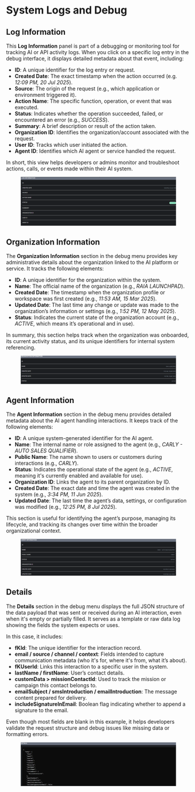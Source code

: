 # System Logs and Debug

## Log Information

This **Log Information** panel is part of a debugging or monitoring tool for tracking AI or API activity logs. When you click on a specific log entry in the debug interface, it displays detailed metadata about that event, including:

* **ID**: A unique identifier for the log entry or request.
* **Created Date**: The exact timestamp when the action occurred (e.g. _12:09 PM, 20 Jul 2025_).
* **Source**: The origin of the request (e.g., which application or environment triggered it).
* **Action Name**: The specific function, operation, or event that was executed.
* **Status**: Indicates whether the operation succeeded, failed, or encountered an error (e.g., _SUCCESS_).
* **Summary**: A brief description or result of the action taken.
* **Organization ID**: Identifies the organization/account associated with the request.
* **User ID**: Tracks which user initiated the action.
* **Agent ID**: Identifies which AI agent or service handled the request.

In short, this view helps developers or admins monitor and troubleshoot actions, calls, or events made within their AI system.

<figure><img src="../../.gitbook/assets/image (8).png" alt=""><figcaption></figcaption></figure>

## Organization Information

The **Organization Information** section in the debug menu provides key administrative details about the organization linked to the AI platform or service. It tracks the following elements:

* **ID**: A unique identifier for the organization within the system.
* **Name**: The official name of the organization (e.g., _RAIA LAUNCHPAD_).
* **Created Date**: The timestamp when the organization profile or workspace was first created (e.g., _11:53 AM, 15 Mar 2025_).
* **Updated Date**: The last time any change or update was made to the organization’s information or settings (e.g., _1:52 PM, 12 May 2025_).
* **Status**: Indicates the current state of the organization account (e.g., _ACTIVE_, which means it’s operational and in use).

In summary, this section helps track when the organization was onboarded, its current activity status, and its unique identifiers for internal system referencing.

<figure><img src="../../.gitbook/assets/image (9).png" alt=""><figcaption></figcaption></figure>

## Agent Information

The **Agent Information** section in the debug menu provides detailed metadata about the AI agent handling interactions. It keeps track of the following elements:

* **ID**: A unique system-generated identifier for the AI agent.
* **Name**: The internal name or role assigned to the agent (e.g., _CARLY - AUTO SALES QUALIFIER_).
* **Public Name**: The name shown to users or customers during interactions (e.g., _CARLY_).
* **Status**: Indicates the operational state of the agent (e.g., _ACTIVE_, meaning it's currently enabled and available for use).
* **Organization ID**: Links the agent to its parent organization by ID.
* **Created Date**: The exact date and time the agent was created in the system (e.g., _3:34 PM, 11 Jun 2025_).
* **Updated Date**: The last time the agent’s data, settings, or configuration was modified (e.g., _12:25 PM, 8 Jul 2025_).

This section is useful for identifying the agent’s purpose, managing its lifecycle, and tracking its changes over time within the broader organizational context.

<figure><img src="../../.gitbook/assets/image (10).png" alt=""><figcaption></figcaption></figure>

## Details

The **Details** section in the debug menu displays the full JSON structure of the data payload that was sent or received during an AI interaction, even when it's empty or partially filled. It serves as a template or raw data log showing the fields the system expects or uses.

In this case, it includes:

* **fKId**: The unique identifier for the interaction record.
* **email / source / channel / context**: Fields intended to capture communication metadata (who it's for, where it's from, what it’s about).
* **fKUserId**: Links this interaction to a specific user in the system.
* **lastName / firstName**: User’s contact details.
* **customData > missionContactId**: Used to track the mission or campaign this contact belongs to.
* **emailSubject / smsIntroduction / emailIntroduction**: The message content prepared for delivery.
* **includeSignatureInEmail**: Boolean flag indicating whether to append a signature to the email.

Even though most fields are blank in this example, it helps developers validate the request structure and debug issues like missing data or formatting errors.

<figure><img src="../../.gitbook/assets/image (12).png" alt=""><figcaption></figcaption></figure>

